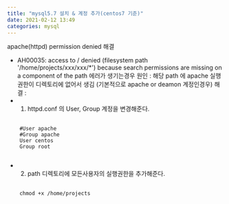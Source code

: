 ```yaml
---
title: "mysql5.7 설치 & 계정 추가(centos7 기준)"
date: 2021-02-12 13:49
categories: mysql
---
```

apache(httpd) permission denied 해결
-  AH00035: access to / denied (filesystem path '/home/projects/xxx/xxx/*') because search permissions are missing on a component of the path
에러가 생기는경우 
원인 : 해당 path 에 apache 실행권한이 디렉토리에 없어서 생김 (기본적으로 apache or deamon 계정인경우)
해결 : 
 - 1. httpd.conf 의 User, Group 계정을 변경해준다.
 <pre>
  <code>
    #User apache
    #Group apache
    User centos
    Group root
  </code>
</pre>

 - 2. path 디렉토리에 모든사용자의 실행권한을 추가해준다.
<pre>
  <code>
    chmod +x /home/projects
  </code>
</pre>

